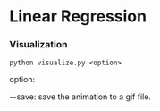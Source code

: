 # Linear Regression

### Visualization

`python visualize.py <option>`

option:

  --save: save the animation to a gif file.
